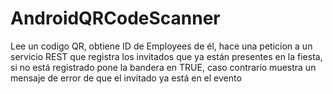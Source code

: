 # AndroidQRCodeScanner
Lee un codigo QR, obtiene ID de Employees de él, hace una peticion a un servicio REST que registra los invitados que ya están presentes en la fiesta, si no está registrado pone la bandera en TRUE, caso contrario muestra un mensaje de error de que el invitado ya está en el evento
